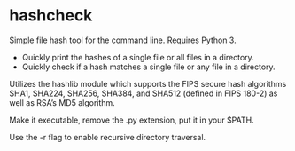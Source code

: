 # hashcheck
Simple file hash tool for the command line. Requires Python 3.

  - Quickly print the hashes of a single file or all files in a directory.
  - Quickly check if a hash matches a single file or any file in a directory.

Utilizes the hashlib module which supports the FIPS secure hash algorithms SHA1, SHA224, SHA256, SHA384, and SHA512 (defined in FIPS 180-2) as well as RSA’s MD5 algorithm.

Make it executable, remove the .py extension, put it in your $PATH.

Use the -r flag to enable recursive directory traversal.

